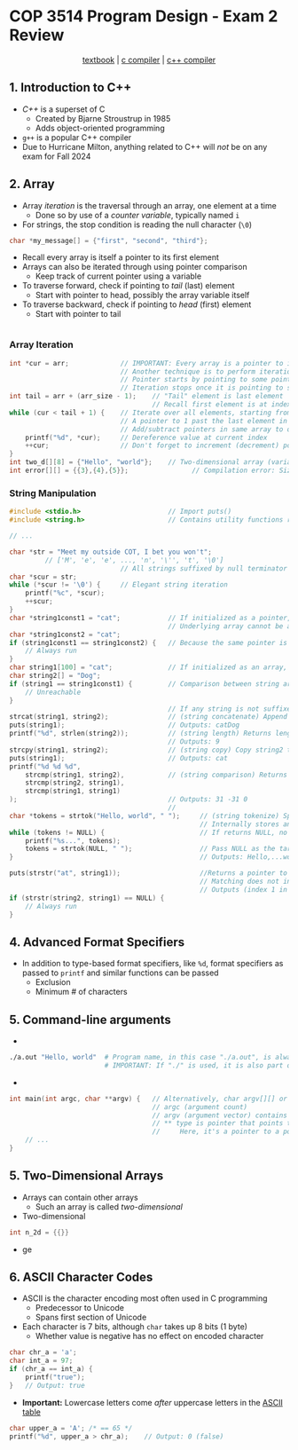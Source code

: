 # COP 3514 Program Design - Exam 2 Review

<p style="text-align:center">
    <a href="../cop3514_textbook.pdf">textbook</a> |
    <a href="https://www.onlinegdb.com/online_c_compiler">c compiler</a> |
    <a href="https://www.onlinegdb.com/online_c++_compiler">c++ compiler</a>
</p>

## 1. Introduction to C++

- *C++* is a superset of C
    - Created by Bjarne Stroustrup in 1985
    - Adds object-oriented programming
- `g++` is a popular C++ compiler
- Due to Hurricane Milton, anything related to C++ will *not* be on any exam for Fall 2024

## 2. Array 

- Array *iteration* is the traversal through an array, one element at a time
    - Done so by use of a *counter variable*, typically named `i`
- For strings, the stop condition is reading the null character (`\0`)

```c
char *my_message[] = {"first", "second", "third"};
```

- Recall every array is itself a pointer to its first element
- Arrays can also be iterated through using pointer comparison
    - Keep track of current pointer using a variable
- To traverse forward, check if pointing to *tail* (last) element
    - Start with pointer to head, possibly the array variable itself
- To traverse backward, check if pointing to *head* (first) element
    - Start with pointer to tail

```c

```

### Array Iteration
```c
int *cur = arr;             // IMPORTANT: Every array is a pointer to its first element
                            // Another technique is to perform iteration using a pointer
                            // Pointer starts by pointing to some point in the array
                            // Iteration stops once it is pointing to some specific element in the array
int tail = arr + (arr_size - 1);    // "Tail" element is last element
                                    // Recall first element is at index 0
while (cur < tail + 1) {    // Iterate over all elements, starting from first
                            // A pointer to 1 past the last element in an array may be pointed to, but not dereferenced
                            // Add/subtract pointers in same array to obtain distance between their pointed-to elements
    printf("%d", *cur);     // Dereference value at current index
    ++cur;                  // Don't forget to increment (decrement) pointer
}
int two_d[][8] = {"Hello", "world"};    // Two-dimensional array (variable points to pointer pointing to first element of first array)
int error[][] = {{3},{4},{5}};                // Compilation error: Size of inner arrays cannot be inferred, must be made explicit
```

### String Manipulation
```c
#include <stdio.h>                      // Import puts()
#include <string.h>                     // Contains utility functions related to strings

// ...

char *str = "Meet my outside COT, I bet you won't";
         // ['M', 'e', 'e', ..., 'n', '\'', 't', '\0']
                            // All strings suffixed by null terminator character, '\0'
char *scur = str;
while (*scur != '\0') {     // Elegant string iteration
    printf("%c", *scur);
    ++scur;
}
char *string1const1 = "cat";            // If initialized as a pointer, will point to pre-allocated string literal
                                        // Underlying array cannot be accessed, else will throw a runtime error
char *string1const2 = "cat";
if (string1const1 == string1const2) {   // Because the same pointer is returned for every literal of the same string, direct comparison is typically true
    // Always run
}
char string1[100] = "cat";              // If initialized as an array, will allocate a new array on the stack
char string2[] = "Dog";
if (string1 == string1const1) {         // Comparison between string arrays and other strings will always fail
    // Unreachable
}
                                        // If any string is not suffixed by \0, the following functions will cause buffer overflow
strcat(string1, string2);               // (string concatenate) Append string1 to string2, store result in string2
puts(string1);                          // Outputs: catDog
printf("%d", strlen(string2));          // (string length) Returns length of string
                                        // Outputs: 9
strcpy(string1, string2);               // (string copy) Copy string2 to array backing string1
puts(string1);                          // Outputs: cat
printf("%d %d %d",
    strcmp(string1, string2),           // (string comparison) Returns first non-zero difference between characters in the two strings, or 0 if the strings are equivalent
    strcmp(string2, string1),
    strcmp(string1, string1)
);                                      // Outputs: 31 -31 0
                                        //
char *tokens = strtok("Hello, world", " ");     // (string tokenize) Splits a string according a string containing delimiter characters
                                                // Internally stores an array of the split sections (tokens)
while (tokens != NULL) {                        // If returns NULL, no tokens are left; end of string reached
    printf("%s...", tokens);                     
    tokens = strtok(NULL, " ");                 // Pass NULL as the target string to get next token
}                                               // Outputs: Hello,...world...

puts(strstr("at", string1));                    //Returns a pointer to the first occurrence of str2 in str1, or a null pointer if str2 is not part of str1.
                                                // Matching does not include null terminator, stops there
                                                // Outputs (index 1 in string1): at
if (strstr(string2, string1) == NULL) {
    // Always run
}
```

## 4. Advanced Format Specifiers

- In addition to type-based format specifiers, like `%d`, format specifiers as passed to `printf` and similar functions can be passed
    - Exclusion
    - Minimum # of characters

## 5. Command-line arguments

- 
```bash
./a.out "Hello, world"  # Program name, in this case "./a.out", is always first argument
                        # IMPORTANT: If "./" is used, it is also part of the first argument
```

-

```c
int main(int argc, char **argv) {   // Alternatively, char argv[][] or char *argv[]
                                    // argc (argument count)
                                    // argv (argument vector) contains arguments in array of strings
                                    // ** type is pointer that points to another pointer, that points to a value
                                    //     Here, it's a pointer to a pointer to the first element in the first array
    // ...
}
```
## 5. Two-Dimensional Arrays

- Arrays can contain other arrays
    - Such an array is called *two-dimensional*
- Two-dimensional

```c
int n_2d = {{}}
```

- ge

## 6. ASCII Character Codes

- ASCII is the character encoding most often used in C programming
    - Predecessor to Unicode
    - Spans first section of Unicode
- Each character is 7 bits, although `char` takes up 8 bits (1 byte)
    - Whether value is negative has no effect on encoded character

```c
char chr_a = 'a';
char int_a = 97;
if (chr_a == int_a) {
    printf("true");
}   // Output: true
```

- **Important:** Lowercase letters come *after* uppercase letters in the [ASCII table](https://www.asciitable.com/)

```c
char upper_a = 'A'; /* == 65 */
printf("%d", upper_a > chr_a);    // Output: 0 (false)
```